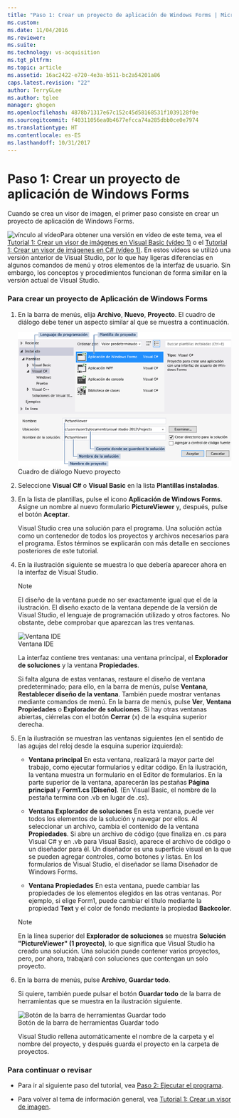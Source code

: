 ```yaml
---
title: "Paso 1: Crear un proyecto de aplicación de Windows Forms | Microsoft Docs"
ms.custom: 
ms.date: 11/04/2016
ms.reviewer: 
ms.suite: 
ms.technology: vs-acquisition
ms.tgt_pltfrm: 
ms.topic: article
ms.assetid: 16ac2422-e720-4e3a-b511-bc2a54201a86
caps.latest.revision: "22"
author: TerryGLee
ms.author: tglee
manager: ghogen
ms.openlocfilehash: 4878b71317e67c152c45d58168531f1039128f0e
ms.sourcegitcommit: f40311056ea0b4677efcca74a285dbb0ce0e7974
ms.translationtype: HT
ms.contentlocale: es-ES
ms.lasthandoff: 10/31/2017
---
```

# <a name="step-1-create-a-windows-forms-application-project"></a>Paso 1: Crear un proyecto de aplicación de Windows Forms
Cuando se crea un visor de imagen, el primer paso consiste en crear un proyecto de aplicación de Windows Forms.  
  
 ![vínculo al vídeo](../data-tools/media/playvideo.gif "PlayVideo")Para obtener una versión en vídeo de este tema, vea el [Tutorial 1: Crear un visor de imágenes en Visual Basic (vídeo 1)](http://go.microsoft.com/fwlink/?LinkId=205209) o el [Tutorial 1: Crear un visor de imágenes en C# (vídeo 1)](http://go.microsoft.com/fwlink/?LinkId=205199). En estos vídeos se utilizó una versión anterior de Visual Studio, por lo que hay ligeras diferencias en algunos comandos de menú y otros elementos de la interfaz de usuario. Sin embargo, los conceptos y procedimientos funcionan de forma similar en la versión actual de Visual Studio.  
  
### <a name="to-create-a-windows-forms-application-project"></a>Para crear un proyecto de Aplicación de Windows Forms  
  
1.  En la barra de menús, elija **Archivo**, **Nuevo**, **Proyecto**. El cuadro de diálogo debe tener un aspecto similar al que se muestra a continuación.  
  
     ![Cuadro de diálogo Nuevo proyecto](../ide/media/newprojectdialogcallouts.png "NewProjectDialogCallouts")  
Cuadro de diálogo Nuevo proyecto  
  
2.  Seleccione **Visual C#** o **Visual Basic** en la lista **Plantillas instaladas**.  
  
3.  En la lista de plantillas, pulse el icono **Aplicación de Windows Forms**. Asigne un nombre al nuevo formulario **PictureViewer** y, después, pulse el botón **Aceptar**.  
  
     Visual Studio crea una solución para el programa. Una solución actúa como un contenedor de todos los proyectos y archivos necesarios para el programa. Estos términos se explicarán con más detalle en secciones posteriores de este tutorial.  
  
4.  En la ilustración siguiente se muestra lo que debería aparecer ahora en la interfaz de Visual Studio.  
  
    > [!NOTE]
    >  El diseño de la ventana puede no ser exactamente igual que el de la ilustración. El diseño exacto de la ventana depende de la versión de Visual Studio, el lenguaje de programación utilizado y otros factores. No obstante, debe comprobar que aparezcan las tres ventanas.  
  
     ![Ventana IDE](../ide/media/express_ideoverview_visio.png "Express_IDEOverview_Visio")  
Ventana IDE  
  
     La interfaz contiene tres ventanas: una ventana principal, el **Explorador de soluciones** y la ventana **Propiedades**.  
  
     Si falta alguna de estas ventanas, restaure el diseño de ventana predeterminado; para ello, en la barra de menús, pulse **Ventana**, **Restablecer diseño de la ventana**. También puede mostrar ventanas mediante comandos de menú. En la barra de menús, pulse **Ver**, **Ventana Propiedades** o **Explorador de soluciones**. Si hay otras ventanas abiertas, ciérrelas con el botón **Cerrar** (x) de la esquina superior derecha.  
  
5.  En la ilustración se muestran las ventanas siguientes (en el sentido de las agujas del reloj desde la esquina superior izquierda):  
  
    -   **Ventana principal** En esta ventana, realizará la mayor parte del trabajo, como ejecutar formularios y editar código. En la ilustración, la ventana muestra un formulario en el Editor de formularios. En la parte superior de la ventana, aparecerán las pestañas **Página principal** y **Form1.cs [Diseño]**. (En Visual Basic, el nombre de la pestaña termina con .vb en lugar de .cs).  
  
    -   **Ventana Explorador de soluciones** En esta ventana, puede ver todos los elementos de la solución y navegar por ellos. Al seleccionar un archivo, cambia el contenido de la ventana **Propiedades**. Si abre un archivo de código (que finaliza en .cs para Visual C# y en .vb para Visual Basic), aparece el archivo de código o un diseñador para él. Un diseñador es una superficie visual en la que se pueden agregar controles, como botones y listas. En los formularios de Visual Studio, el diseñador se llama Diseñador de Windows Forms.  
  
    -   **Ventana Propiedades** En esta ventana, puede cambiar las propiedades de los elementos elegidos en las otras ventanas. Por ejemplo, si elige Form1, puede cambiar el título mediante la propiedad **Text** y el color de fondo mediante la propiedad **Backcolor**.  
  
    > [!NOTE]
    >  En la línea superior del **Explorador de soluciones** se muestra **Solución "PictureViewer" (1 proyecto)**, lo que significa que Visual Studio ha creado una solución. Una solución puede contener varios proyectos, pero, por ahora, trabajará con soluciones que contengan un solo proyecto.  
  
6.  En la barra de menús, pulse **Archivo**, **Guardar todo**.  
  
     Si quiere, también puede pulsar el botón **Guardar todo** de la barra de herramientas que se muestra en la ilustración siguiente.  
  
     ![Botón de la barra de herramientas Guardar todo](../ide/media/express_iconsaveall.png "Express_IconSaveAll")  
Botón de la barra de herramientas Guardar todo  
  
     Visual Studio rellena automáticamente el nombre de la carpeta y el nombre del proyecto, y después guarda el proyecto en la carpeta de proyectos.  
  
### <a name="to-continue-or-review"></a>Para continuar o revisar  
  
-   Para ir al siguiente paso del tutorial, vea [Paso 2: Ejecutar el programa](../ide/step-2-run-your-program.md).  
  
-   Para volver al tema de información general, vea [Tutorial 1: Crear un visor de imagen](../ide/tutorial-1-create-a-picture-viewer.md).
